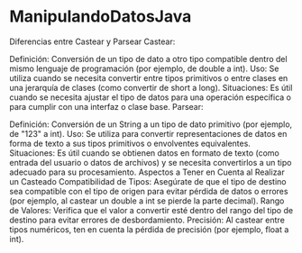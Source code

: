 # ManipulandoDatosJava

Diferencias entre Castear y Parsear
Castear:

Definición: Conversión de un tipo de dato a otro tipo compatible dentro del mismo lenguaje de programación (por ejemplo, de double a int).
Uso: Se utiliza cuando se necesita convertir entre tipos primitivos o entre clases en una jerarquía de clases (como convertir de short a long).
Situaciones: Es útil cuando se necesita ajustar el tipo de datos para una operación específica o para cumplir con una interfaz o clase base.
Parsear:

Definición: Conversión de un String a un tipo de dato primitivo (por ejemplo, de "123" a int).
Uso: Se utiliza para convertir representaciones de datos en forma de texto a sus tipos primitivos o envolventes equivalentes.
Situaciones: Es útil cuando se obtienen datos en formato de texto (como entrada del usuario o datos de archivos) y se necesita convertirlos a un tipo adecuado para su procesamiento.
Aspectos a Tener en Cuenta al Realizar un Casteado
Compatibilidad de Tipos: Asegúrate de que el tipo de destino sea compatible con el tipo de origen para evitar pérdida de datos o errores (por ejemplo, al castear un double a int se pierde la parte decimal).
Rango de Valores: Verifica que el valor a convertir esté dentro del rango del tipo de destino para evitar errores de desbordamiento.
Precisión: Al castear entre tipos numéricos, ten en cuenta la pérdida de precisión (por ejemplo, float a int).

